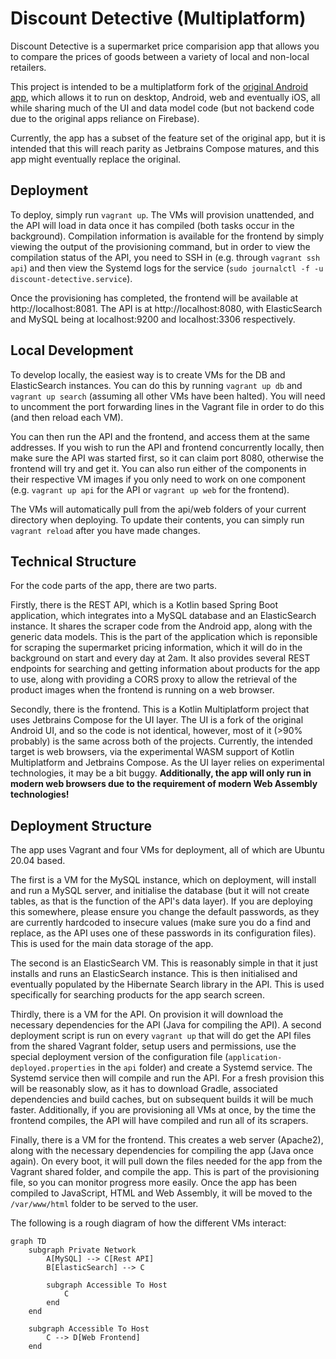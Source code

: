 # Discount Detective (Multiplatform)
Discount Detective is a supermarket price comparision app that allows you to compare the prices of goods between a variety of local and non-local retailers.

This project is intended to be a multiplatform fork of the [original Android app](https://github.com/SheaSmith/discount-detective), which allows it to run on desktop, Android, web and eventually iOS, all while sharing much of the UI and data model code (but not backend code due to the original apps reliance on Firebase).

Currently, the app has a subset of the feature set of the original app, but it is intended that this will reach parity as Jetbrains Compose matures, and this app might eventually replace the original.

## Deployment
To deploy, simply run `vagrant up`. The VMs will provision unattended, and the API will load in data once it has compiled (both tasks occur in the background). Compilation information is available for the frontend by simply viewing the output of the provisioning command, but in order to view the compilation status of the API, you need to SSH in (e.g. through `vagrant ssh api`) and then view the Systemd logs for the service (`sudo journalctl -f -u discount-detective.service`).

Once the provisioning has completed, the frontend will be available at http://localhost:8081. The API is at http://localhost:8080, with ElasticSearch and MySQL being at localhost:9200 and localhost:3306 respectively.

## Local Development
To develop locally, the easiest way is to create VMs for the DB and ElasticSearch instances. You can do this by running `vagrant up db` and `vagrant up search` (assuming all other VMs have been halted). You will need to uncomment the port forwarding lines in the Vagrant file in order to do this (and then reload each VM).

You can then run the API and the frontend, and access them at the same addresses. If you wish to run the API and frontend concurrently locally, then make sure the API was started first, so it can claim port 8080, otherwise the frontend will try and get it. You can also run either of the components in their respective VM images if you only need to work on one component (e.g. `vagrant up api` for the API or `vagrant up web` for the frontend).

The VMs will automatically pull from the api/web folders of your current directory when deploying. To update their contents, you can simply run `vagrant reload` after you have made changes.

## Technical Structure
For the code parts of the app, there are two parts.

Firstly, there is the REST API, which is a Kotlin based Spring Boot application, which integrates into a MySQL database and an ElasticSearch instance. It shares the scraper code from the Android app, along with the generic data models. This is the part of the application which is reponsible for scraping the supermarket pricing information, which it will do in the background on start and every day at 2am. It also provides
several REST endpoints for searching and getting information about products for the app to use, along with providing a CORS proxy to allow the retrieval of the product images when the frontend is running on a web
browser.

Secondly, there is the frontend. This is a Kotlin Multiplatform project that uses Jetbrains Compose for the UI layer. The UI is a fork of the original Android UI, and so the code is not identical, however, most of it (>90% probably) is the same across both of the projects. Currently, the intended target is web browsers, via the experimental WASM support of Kotlin Multiplatform and Jetbrains Compose. As the UI layer relies on experimental technologies, it may be a bit buggy. **Additionally, the app will only run in modern web browsers due to the requirement of modern Web Assembly technologies!**

## Deployment Structure
The app uses Vagrant and four VMs for deployment, all of which are Ubuntu 20.04 based.

The first is a VM for the MySQL instance, which on deployment, will install and run a MySQL server, and initialise the database (but it will not create tables, as that is the function of the API's data layer). If you are deploying this somewhere, please ensure you change the default passwords, as they are currently hardcoded to insecure values (make sure you do a find and replace, as the API uses one of these passwords in its configuration files). This is used for the main data storage of the app.

The second is an ElasticSearch VM. This is reasonably simple in that it just installs and runs an ElasticSearch instance. This is then initialised and eventually populated by the Hibernate Search library in the API. This is used specifically for searching products for the app search screen.

Thirdly, there is a VM for the API. On provision it will download the necessary dependencies for the API (Java for compiling the API). A second deployment script is run on every `vagrant up` that will do get the API files from the shared Vagrant folder, setup users and permissions, use the special deployment version of the configuration file (`application-deployed.properties` in the `api` folder) and create a Systemd service. The Systemd service then will compile and run the API. For a fresh provision this will be reasonably slow, as it has to download Gradle, associated dependencies and build caches, but on subsequent builds it will be much faster. Additionally, if you are provisioning all VMs at once, by the time the frontend compiles, the API will have compiled and run all of its scrapers.

Finally, there is a VM for the frontend. This creates a web server (Apache2), along with the necessary dependencies for compiling the app (Java once again). On every boot, it will pull down the files needed for the app from the Vagrant shared folder, and compile the app. This is part of the provisioning file, so you can monitor progress more easily. Once the app has been compiled to JavaScript, HTML and Web Assembly, it will be moved to the `/var/www/html` folder to be served to the user.

The following is a rough diagram of how the different VMs interact:
```mermaid
graph TD
    subgraph Private Network
        A[MySQL] --> C[Rest API]
        B[ElasticSearch] --> C

        subgraph Accessible To Host
            C
        end
    end

    subgraph Accessible To Host
        C --> D[Web Frontend]
    end
```
